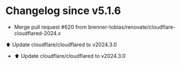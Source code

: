 # Changelog since v5.1.6
- Merge pull request #620 from brenner-tobias/renovate/cloudflare-cloudflared-2024.x

⬆️ Update cloudflare/cloudflared to v2024.3.0 
- ⬆️ Update cloudflare/cloudflared to v2024.3.0 
